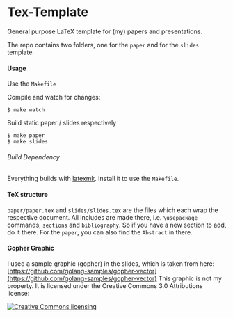 # Tex-Template

General purpose LaTeX template for (my) papers and presentations.

The repo contains two folders, one for the `paper` and for the `slides` template.

#### Usage

Use the `Makefile`

Compile and watch for changes:

	$ make watch

Build static paper / slides respectively

	$ make paper
	$ make slides


###### Build Dependency

Everything builds with [latexmk](http://mg.readthedocs.io/latexmk.html). Install it to use the `Makefile`.

#### TeX structure

`paper/paper.tex` and `slides/slides.tex` are the files which each wrap the respective document. All includes are made there, i.e. `\usepackage` commands, `sections` and `bibliography`. So if you have a new section to add, do it there. For the `paper`, you can also find the `Abstract` in there.

#### Gopher Graphic

I used a sample graphic (gopher) in the slides, which is taken from here:
[https://github.com/golang-samples/gopher-vector](https://github.com/golang-samples/gopher-vector)
This graphic is not my property. It is licensed under the Creative Commons 3.0 Attributions license:

<a rel="license" href="http://creativecommons.org/licenses/by/3.0/deed.en">
	<img alt="Creative Commons licensing" style="border-width:0" src="http://i.creativecommons.org/l/by/3.0/88x31.png" />
</a> 